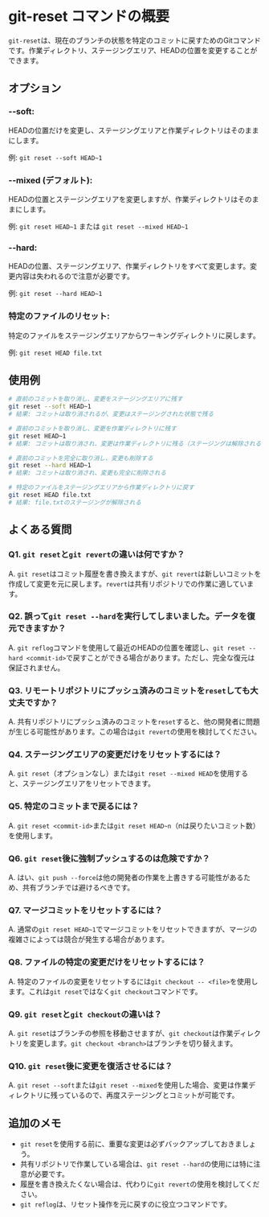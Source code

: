 # git-reset コマンドの概要

`git-reset`は、現在のブランチの状態を特定のコミットに戻すためのGitコマンドです。作業ディレクトリ、ステージングエリア、HEADの位置を変更することができます。

## オプション

### **--soft**:

HEADの位置だけを変更し、ステージングエリアと作業ディレクトリはそのままにします。

例: `git reset --soft HEAD~1`

### **--mixed** (デフォルト):

HEADの位置とステージングエリアを変更しますが、作業ディレクトリはそのままにします。

例: `git reset HEAD~1` または `git reset --mixed HEAD~1`

### **--hard**:

HEADの位置、ステージングエリア、作業ディレクトリをすべて変更します。変更内容は失われるので注意が必要です。

例: `git reset --hard HEAD~1`

### **特定のファイルのリセット**:

特定のファイルをステージングエリアからワーキングディレクトリに戻します。

例: `git reset HEAD file.txt`

## 使用例

```bash
# 直前のコミットを取り消し、変更をステージングエリアに残す
git reset --soft HEAD~1
# 結果: コミットは取り消されるが、変更はステージングされた状態で残る

# 直前のコミットを取り消し、変更を作業ディレクトリに残す
git reset HEAD~1
# 結果: コミットは取り消され、変更は作業ディレクトリに残る（ステージングは解除される）

# 直前のコミットを完全に取り消し、変更も削除する
git reset --hard HEAD~1
# 結果: コミットは取り消され、変更も完全に削除される

# 特定のファイルをステージングエリアから作業ディレクトリに戻す
git reset HEAD file.txt
# 結果: file.txtのステージングが解除される
```

## よくある質問

### Q1. `git reset`と`git revert`の違いは何ですか？
A. `git reset`はコミット履歴を書き換えますが、`git revert`は新しいコミットを作成して変更を元に戻します。`revert`は共有リポジトリでの作業に適しています。

### Q2. 誤って`git reset --hard`を実行してしまいました。データを復元できますか？
A. `git reflog`コマンドを使用して最近のHEADの位置を確認し、`git reset --hard <commit-id>`で戻すことができる場合があります。ただし、完全な復元は保証されません。

### Q3. リモートリポジトリにプッシュ済みのコミットを`reset`しても大丈夫ですか？
A. 共有リポジトリにプッシュ済みのコミットを`reset`すると、他の開発者に問題が生じる可能性があります。この場合は`git revert`の使用を検討してください。

### Q4. ステージングエリアの変更だけをリセットするには？
A. `git reset`（オプションなし）または`git reset --mixed HEAD`を使用すると、ステージングエリアをリセットできます。

### Q5. 特定のコミットまで戻るには？
A. `git reset <commit-id>`または`git reset HEAD~n`（nは戻りたいコミット数）を使用します。

### Q6. `git reset`後に強制プッシュするのは危険ですか？
A. はい、`git push --force`は他の開発者の作業を上書きする可能性があるため、共有ブランチでは避けるべきです。

### Q7. マージコミットをリセットするには？
A. 通常の`git reset HEAD~1`でマージコミットをリセットできますが、マージの複雑さによっては競合が発生する場合があります。

### Q8. ファイルの特定の変更だけをリセットするには？
A. 特定のファイルの変更をリセットするには`git checkout -- <file>`を使用します。これは`git reset`ではなく`git checkout`コマンドです。

### Q9. `git reset`と`git checkout`の違いは？
A. `git reset`はブランチの参照を移動させますが、`git checkout`は作業ディレクトリを変更します。`git checkout <branch>`はブランチを切り替えます。

### Q10. `git reset`後に変更を復活させるには？
A. `git reset --soft`または`git reset --mixed`を使用した場合、変更は作業ディレクトリに残っているので、再度ステージングとコミットが可能です。

## 追加のメモ

- `git reset`を使用する前に、重要な変更は必ずバックアップしておきましょう。
- 共有リポジトリで作業している場合は、`git reset --hard`の使用には特に注意が必要です。
- 履歴を書き換えたくない場合は、代わりに`git revert`の使用を検討してください。
- `git reflog`は、リセット操作を元に戻すのに役立つコマンドです。